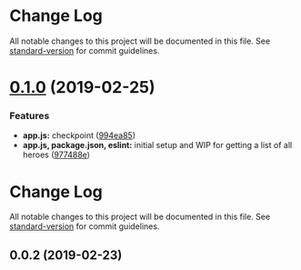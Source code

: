 # Change Log

All notable changes to this project will be documented in this file. See [standard-version](https://github.com/conventional-changelog/standard-version) for commit guidelines.

# [0.1.0](https://github.com/mandarm2593/dota-2-api/compare/v0.0.2...v0.1.0) (2019-02-25)


### Features

* **app.js:** checkpoint ([994ea85](https://github.com/mandarm2593/dota-2-api/commit/994ea85))
* **app.js, package.json, eslint:** initial setup and WIP for getting a list of all heroes ([977488e](https://github.com/mandarm2593/dota-2-api/commit/977488e))



# Change Log

All notable changes to this project will be documented in this file. See [standard-version](https://github.com/conventional-changelog/standard-version) for commit guidelines.

## 0.0.2 (2019-02-23)

